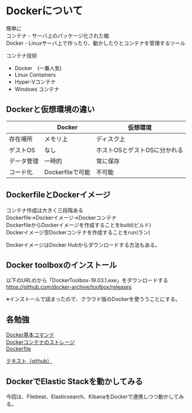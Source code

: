 # Dockerについて  

簡単に  
コンテナ - サーバ上のパッケージ化された箱  
Docker - Linuxサーバ上で作ったり、動かしたりとコンテナを管理するツール  

コンテナ技術  
- Docker　(一番人気)  
- Linux Containers  
- Hyper-Vコンテナ  
- Windows コンテナ  


## Dockerと仮想環境の違い  

||Docker|仮想環境|
|--|--|--|
|存在場所|メモリ上|ディスク上|
|ゲストOS|なし|ホストOSとゲストOSに分かれる|
|データ管理|一時的|常に保存|
|コード化|Dockerfileで可能|不可能|


## DockerfileとDockerイメージ  

コンテナ作成は大きく三段階ある  
Dockerfile→Dockerイメージ→Dockerコンテナ  
DockerfileからDockerイメージを作成することをbuild(ビルド)  
Dockerイメージ空Dockerコンテナを作成することをrun(ラン)  

DockerイメージはDocker Hubからダウンロードする方法もある。  


## Docker toolboxのインストール  

以下のURLのから「DockerToolbox-19.03.1.exe」をダウンロードする  
https://github.com/docker-archive/toolbox/releases  

※インストールで詰まったので、クラウド版のDockerを使ううことにする。  

## 各勉強  

[Docker基本コマンド](https://github.com/RyuTanak/Docker_knowledge/blob/master/command.md)  
[Dockerコンテナのストレージ](https://github.com/RyuTanak/Docker_knowledge/blob/master/storage_progrem.md)  
[Dockerfile](https://github.com/RyuTanak/Docker_knowledge/blob/master/dockerfile.md)  

[テキスト（github）](https://github.com/uchidayuma/udemy-docker)  

## DockerでElastic Stackを動かしてみる  

今回は、Filebeat、Elasticsearch、KibanaをDockerで連携しつつ動かしてみる。  




